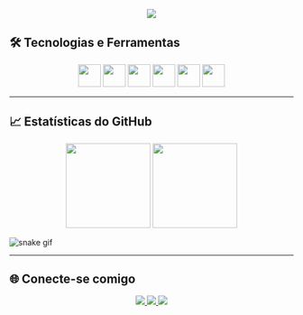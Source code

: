 <p align="center">
  <img src="https://readme-typing-svg.herokuapp.com?font=WDXL+Lubrifont+TC&pause=1000&color=228A07&background=000000&width=435&lines=Seja+bem+vindo+ao+meu+perfil+Github!;Meu+nome+%C3%A9+Nathan;Apaixonado+por+tecnologia;Amante+de+caf%C3%A9;%3A)" />
</p>


## 🛠️ Tecnologias e Ferramentas

<div align="center">
  <img src="https://cdn.jsdelivr.net/gh/devicons/devicon/icons/javascript/javascript-original.svg" width="40" />
  <img src="https://cdn.jsdelivr.net/gh/devicons/devicon/icons/python/python-original.svg" width="40" />
  <img src="https://cdn.jsdelivr.net/gh/devicons/devicon/icons/nodejs/nodejs-original.svg" width="40" />
  <img src="https://cdn.jsdelivr.net/gh/devicons/devicon/icons/html5/html5-original.svg" width="40" />
  <img src="https://cdn.jsdelivr.net/gh/devicons/devicon/icons/css3/css3-original.svg" width="40" />
  <img src="https://cdn.jsdelivr.net/gh/devicons/devicon/icons/git/git-original.svg" width="40" />
</div>

---

## 📈 Estatísticas do GitHub

<p align="center">
  <img src="https://github-readme-stats.vercel.app/api?username=Psiconaut4&show_icons=true&theme=radical" height="150"/>
  <img src="https://github-readme-stats.vercel.app/api/top-langs/?username=Psiconaut4&layout=compact&theme=radical" height="150"/>
</p>

![snake gif](https://github.com/seu-usuario/Psiconaut4/blob/output/github-contribution-grid-snake.svg)


---

## 🌐 Conecte-se comigo

<p align="center">
  <a href="https://www.linkedin.com/in/nathan-g-farias/" target="_blank">
    <img src="https://img.shields.io/badge/LinkedIn-0077B5?style=for-the-badge&logo=linkedin&logoColor=white"/>
  </a>
  <a href="mailto:psiconaut4tech@gmail.com">
    <img src="https://img.shields.io/badge/Email-D14836?style=for-the-badge&logo=gmail&logoColor=white"/>
  </a>
  <a href="https://portfolio.psiconaut4.com.br" target="_blank">
    <img src="https://img.shields.io/badge/Portfólio-FF5722?style=for-the-badge&logo=Firefox&logoColor=white"/>
  </a>
</p>

